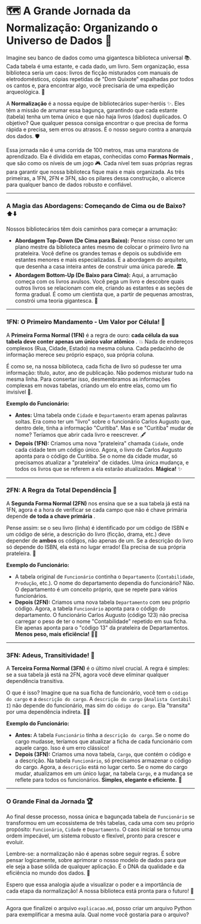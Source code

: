 
# 🗺️ A Grande Jornada da Normalização: Organizando o Universo de Dados 🌌

Imagine seu banco de dados como uma gigantesca biblioteca universal 📚. Cada tabela é uma estante, e cada dado, um livro. Sem organização, essa biblioteca seria um caos: livros de ficção misturados com manuais de eletrodomésticos, cópias repetidas de "Dom Quixote" espalhadas por todos os cantos e, para encontrar algo, você precisaria de uma expedição arqueológica. 🧭

A **Normalização** é a nossa equipe de bibliotecários super-heróis ✨. Eles têm a missão de arrumar essa bagunça, garantindo que cada estante (tabela) tenha um tema único e que não haja livros (dados) duplicados. O objetivo? Que qualquer pessoa consiga encontrar o que precisa de forma rápida e precisa, sem erros ou atrasos. É o nosso seguro contra a anarquia dos dados. 🛡️

Essa jornada não é uma corrida de 100 metros, mas uma maratona de aprendizado. Ela é dividida em etapas, conhecidas como  **Formas Normais** , que são como os níveis de um jogo 🎮. Cada nível tem suas próprias regras para garantir que nossa biblioteca fique mais e mais organizada. As três primeiras, a 1FN, 2FN e 3FN, são os pilares dessa construção, o alicerce para qualquer banco de dados robusto e confiável.

---

### **A Magia das Abordagens: Começando de Cima ou de Baixo?** ⬆️⬇️

Nossos bibliotecários têm dois caminhos para começar a arrumação:

* **Abordagem Top-Down (De Cima para Baixo):** Pense nisso como ter um plano mestre da biblioteca antes mesmo de colocar o primeiro livro na prateleira. Você define os grandes temas e depois os subdivide em estantes menores e mais especializadas. É a abordagem do arquiteto, que desenha a casa inteira antes de construir uma única parede. 🏛️
* **Abordagem Bottom-Up (De Baixo para Cima):** Aqui, a arrumação começa com os livros avulsos. Você pega um livro e descobre quais outros livros se relacionam com ele, criando as estantes e as seções de forma gradual. É como um cientista que, a partir de pequenas amostras, constrói uma teoria gigantesca. 🔬

---

### **1FN: O Primeiro Mandamento - Um Valor por Célula!** 💎

A **Primeira Forma Normal (1FN)** é a regra de ouro:  **cada célula da sua tabela deve conter apenas um único valor atômico** . 💥 Nada de endereços complexos (Rua, Cidade, Estado) na mesma coluna. Cada pedacinho de informação merece seu próprio espaço, sua própria coluna.

É como se, na nossa biblioteca, cada ficha de livro só pudesse ter uma informação: título, autor, ano de publicação. Não podemos misturar tudo na mesma linha. Para consertar isso, desmembramos as informações complexas em novas tabelas, criando um elo entre elas, como um fio invisível 🧶.

**Exemplo do Funcionário:**

* **Antes:** Uma tabela onde `Cidade` e `Departamento` eram apenas palavras soltas. Era como ter um "livro" sobre o funcionário Carlos Augusto que, dentro dele, tinha a informação "Curitiba". Mas e se "Curitiba" mudar de nome? Teríamos que abrir cada livro e reescrever. 🖋️
* **Depois (1FN):** Criamos uma nova "prateleira" chamada `Cidade`, onde cada cidade tem um código único. Agora, o livro de Carlos Augusto aponta para o código de Curitiba. Se o nome da cidade mudar, só precisamos atualizar a "prateleira" de cidades. Uma única mudança, e todos os livros que se referem a ela estarão atualizados. **Mágica!** ✨

---

### **2FN: A Regra da Total Dependência** 🤝

A **Segunda Forma Normal (2FN)** nos ensina que se a sua tabela já está na 1FN, agora é a hora de verificar se cada campo que não é chave primária depende  **de toda a chave primária** .

Pense assim: se o seu livro (linha) é identificado por um código de ISBN e um código de série, a descrição do livro (ficção, drama, etc.) deve depender de **ambos** os códigos, não apenas de um. Se a descrição do livro só depende do ISBN, ela está no lugar errado! Ela precisa de sua própria prateleira. 🧐

**Exemplo do Funcionário:**

* A tabela original de `Funcionário` continha o `Departamento` (`Contabilidade`, `Produção`, etc.). O nome do departamento dependia do funcionário? Não. O departamento é um conceito próprio, que se repete para vários funcionários.
* **Depois (2FN):** Criamos uma nova tabela `Departamento` com seu próprio código. Agora, a tabela `Funcionário` aponta para o código do departamento. O funcionário Carlos Augusto (código 123) não precisa carregar o peso de ter o nome "Contabilidade" repetido em sua ficha. Ele apenas aponta para o "código 13" da prateleira de Departamentos. **Menos peso, mais eficiência!** 🏋️‍♀️

---

### **3FN: Adeus, Transitividade!** 👋

A **Terceira Forma Normal (3FN)** é o último nível crucial. A regra é simples: se a sua tabela já está na 2FN, agora você deve eliminar qualquer dependência transitiva.

O que é isso? Imagine que na sua ficha de funcionário, você tem o `código do cargo` e a `descrição do cargo`. A `descrição do cargo` (`Analista Contábil I`) não depende do funcionário, mas sim do `código do cargo`. Ela "transita" por uma dependência indireta. 🚶‍♂️

**Exemplo do Funcionário:**

* **Antes:** A tabela `Funcionário` tinha a `descrição do cargo`. Se o nome do cargo mudasse, teríamos que atualizar a ficha de cada funcionário com aquele cargo. Isso é um erro clássico!
* **Depois (3FN):** Criamos uma nova tabela, `Cargo`, que contém o código e a descrição. Na tabela `Funcionário`, só precisamos armazenar o código do cargo. Agora, a `descrição` está no lugar certo. Se o nome do cargo mudar, atualizamos em um único lugar, na tabela `Cargo`, e a mudança se reflete para todos os funcionários. **Simples, elegante e eficiente.** 🚀

---

### **O Grande Final da Jornada** 🏆

Ao final desse processo, nossa única e bagunçada tabela de `Funcionário` se transformou em um ecossistema de três tabelas, cada uma com seu próprio propósito: `Funcionário`, `Cidade` e `Departamento`. O caos inicial se tornou uma ordem impecável, um sistema robusto e flexível, pronto para crescer e evoluir.

Lembre-se: a normalização não é apenas sobre seguir regras. É sobre pensar logicamente, sobre aprimorar o nosso modelo de dados para que ele seja a base sólida de qualquer aplicação. É o DNA da qualidade e da eficiência no mundo dos dados. 🧬

Espero que essa analogia ajude a visualizar o poder e a importância de cada etapa da normalização! A nossa biblioteca está pronta para o futuro! 🎉

---

Agora que finalizei o arquivo `explicacao.md`, posso criar um arquivo Python para exemplificar a mesma aula. Qual nome você gostaria para o arquivo?
